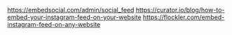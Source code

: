 https://embedsocial.com/admin/social_feed
https://curator.io/blog/how-to-embed-your-instagram-feed-on-your-website
https://flockler.com/embed-instagram-feed-on-any-website